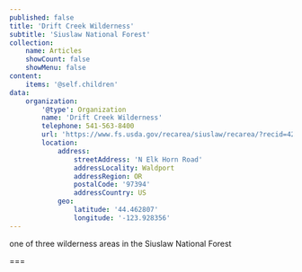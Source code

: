 ```yaml
---
published: false
title: 'Drift Creek Wilderness'
subtitle: 'Siuslaw National Forest'
collection:
    name: Articles
    showCount: false
    showMenu: false
content:
    items: '@self.children'
data:
    organization:
        '@type': Organization
        name: 'Drift Creek Wilderness'
        telephone: 541-563-8400
        url: 'https://www.fs.usda.gov/recarea/siuslaw/recarea/?recid=42399'
        location:
            address:
                streetAddress: 'N Elk Horn Road'
                addressLocality: Waldport
                addressRegion: OR
                postalCode: '97394'
                addressCountry: US
            geo:
                latitude: '44.462807'
                longitude: '-123.928356'
---
```


one of three wilderness areas in the Siuslaw National Forest

===

